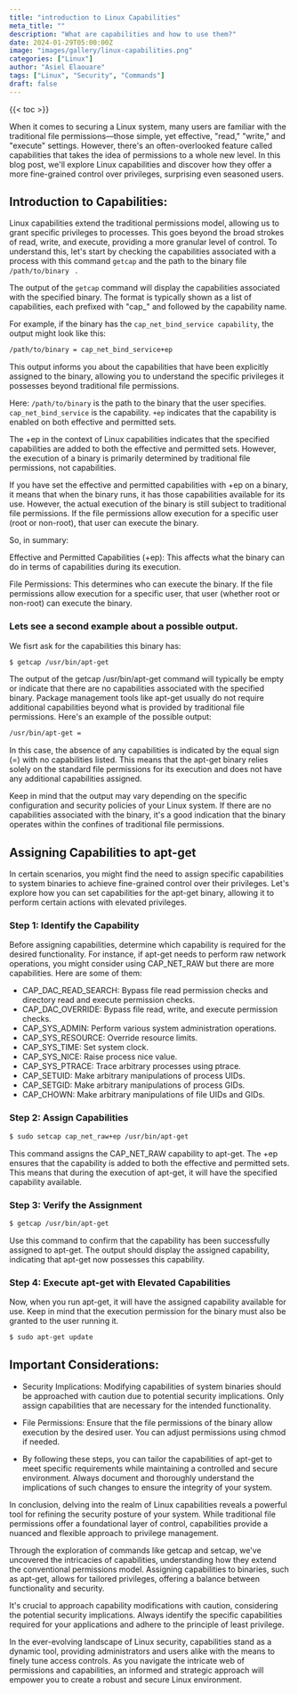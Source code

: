 ```yaml
---
title: "introduction to Linux Capabilities"
meta_title: ""
description: "What are capabilities and how to use them?"
date: 2024-01-29T05:00:00Z
image: "images/gallery/linux-capabilities.png"
categories: ["Linux"]
author: "Asiel Elaouare"
tags: ["Linux", "Security", "Commands"]
draft: false
---
```


{{< toc >}}



When it comes to securing a Linux system, many users are familiar with the traditional file permissions—those simple, yet effective, "read," "write," and "execute" settings. However, there's an often-overlooked feature called capabilities that takes the idea of permissions to a whole new level. In this blog post, we'll explore Linux capabilities and discover how they offer a more fine-grained control over privileges, surprising even seasoned users.

## Introduction to Capabilities:
Linux capabilities extend the traditional permissions model, allowing us to grant specific privileges to processes. This goes beyond the broad strokes of read, write, and execute, providing a more granular level of control. To understand this, let's start by checking the capabilities associated with a process with this command ```getcap``` and the path to the binary file ```/path/to/binary ``` .

The output of the ```getcap``` command will display the capabilities associated with the specified binary. The format is typically shown as a list of capabilities, each prefixed with "cap_" and followed by the capability name.

For example, if the binary has the ```cap_net_bind_service capability```, the output might look like this:
```bash
/path/to/binary = cap_net_bind_service+ep
```

This output informs you about the capabilities that have been explicitly assigned to the binary, allowing you to understand the specific privileges it possesses beyond traditional file permissions.

Here:
```/path/to/binary``` is the path to the binary that the user specifies.
```cap_net_bind_service``` is the capability.
```+ep``` indicates that the capability is enabled on both effective and permitted sets.

The +ep in the context of Linux capabilities indicates that the specified capabilities are added to both the effective and permitted sets. However, the execution of a binary is primarily determined by traditional file permissions, not capabilities.

If you have set the effective and permitted capabilities with +ep on a binary, it means that when the binary runs, it has those capabilities available for its use. However, the actual execution of the binary is still subject to traditional file permissions. If the file permissions allow execution for a specific user (root or non-root), that user can execute the binary.

So, in summary:

Effective and Permitted Capabilities (+ep): This affects what the binary can do in terms of capabilities during its execution.

File Permissions: This determines who can execute the binary. If the file permissions allow execution for a specific user, that user (whether root or non-root) can execute the binary.

### Lets see a second example about a possible output.

We fisrt ask for the capabilities this binary has:
 ```bash 
 $ getcap /usr/bin/apt-get
 ```
 
 The output of the getcap /usr/bin/apt-get command will typically be empty or indicate that there are no capabilities associated with the specified binary. Package management tools like apt-get usually do not require additional capabilities beyond what is provided by traditional file permissions. Here's an example of the possible output:
 
 ```bash 
 /usr/bin/apt-get =
 ```
 
 In this case, the absence of any capabilities is indicated by the equal sign (=) with no capabilities listed. This means that the apt-get binary relies solely on the standard file permissions for its execution and does not have any additional capabilities assigned. 
 
 Keep in mind that the output may vary depending on the specific configuration and security policies of your Linux system. If there are no capabilities associated with the binary, it's a good indication that the binary operates within the confines of traditional file permissions.
 
## Assigning Capabilities to apt-get
In certain scenarios, you might find the need to assign specific capabilities to system binaries to achieve fine-grained control over their privileges. Let's explore how you can set capabilities for the apt-get binary, allowing it to perform certain actions with elevated privileges.

### Step 1: Identify the Capability
Before assigning capabilities, determine which capability is required for the desired functionality. For instance, if apt-get needs to perform raw network operations, you might consider using CAP_NET_RAW but there are more capabilities. Here are some of them:

- CAP_DAC_READ_SEARCH: Bypass file read permission checks and directory read and execute permission checks.
- CAP_DAC_OVERRIDE: Bypass file read, write, and execute permission checks.
- CAP_SYS_ADMIN: Perform various system administration operations.
- CAP_SYS_RESOURCE: Override resource limits.
- CAP_SYS_TIME: Set system clock.
- CAP_SYS_NICE: Raise process nice value.
- CAP_SYS_PTRACE: Trace arbitrary processes using ptrace.
- CAP_SETUID: Make arbitrary manipulations of process UIDs.
- CAP_SETGID: Make arbitrary manipulations of process GIDs.
- CAP_CHOWN: Make arbitrary manipulations of file UIDs and GIDs.

### Step 2: Assign Capabilities
```bash
$ sudo setcap cap_net_raw+ep /usr/bin/apt-get
```
This command assigns the CAP_NET_RAW capability to apt-get. The +ep ensures that the capability is added to both the effective and permitted sets. This means that during the execution of apt-get, it will have the specified capability available.


### Step 3: Verify the Assignment
```bash
$ getcap /usr/bin/apt-get
```
Use this command to confirm that the capability has been successfully assigned to apt-get. The output should display the assigned capability, indicating that apt-get now possesses this capability.

### Step 4: Execute apt-get with Elevated Capabilities
Now, when you run apt-get, it will have the assigned capability available for use. Keep in mind that the execution permission for the binary must also be granted to the user running it.

```bash
$ sudo apt-get update
```
## Important Considerations:
- Security Implications: Modifying capabilities of system binaries should be approached with caution due to potential security implications. Only assign capabilities that are necessary for the intended functionality.

- File Permissions: Ensure that the file permissions of the binary allow execution by the desired user. You can adjust permissions using chmod if needed.

- By following these steps, you can tailor the capabilities of apt-get to meet specific requirements while maintaining a controlled and secure environment. Always document and thoroughly understand the implications of such changes to ensure the integrity of your system.

In conclusion, delving into the realm of Linux capabilities reveals a powerful tool for refining the security posture of your system. While traditional file permissions offer a foundational layer of control, capabilities provide a nuanced and flexible approach to privilege management.

Through the exploration of commands like getcap and setcap, we've uncovered the intricacies of capabilities, understanding how they extend the conventional permissions model. Assigning capabilities to binaries, such as apt-get, allows for tailored privileges, offering a balance between functionality and security.

It's crucial to approach capability modifications with caution, considering the potential security implications. Always identify the specific capabilities required for your applications and adhere to the principle of least privilege.

In the ever-evolving landscape of Linux security, capabilities stand as a dynamic tool, providing administrators and users alike with the means to finely tune access controls. As you navigate the intricate web of permissions and capabilities, an informed and strategic approach will empower you to create a robust and secure Linux environment.










 
 
 
 
 
 
 
 
 
 
 
 
 
 